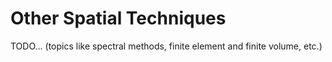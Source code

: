 # Other Spatial Techniques

TODO... (topics like spectral methods, finite element and finite volume, etc.)